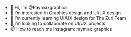 - 👋 Hi, I’m @Raymaxgraphics
- 👀 I’m interested in Graphics design and UI/UX design
- 🌱 I’m currently learning UI/UX design for The Zuri Team
- 💞️ I’m looking to collaborate on UI/UX projects
- 📫 How to reach me  Instagram: raymax_graphics

<!---
Raymaxgraphics/Raymaxgraphics is a ✨ special ✨ repository because its `README.md` (this file) appears on your GitHub profile.
You can click the Preview link to take a look at your changes.
--->
